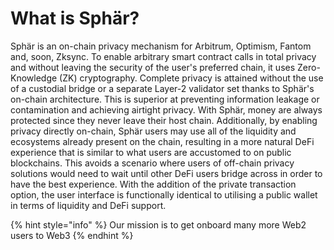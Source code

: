 # What is Sphär?

Sphär is an on-chain privacy mechanism for Arbitrum, Optimism, Fantom and, soon, Zksync. To enable arbitrary smart contract calls in total privacy and without leaving the security of the user's preferred chain, it uses Zero-Knowledge (ZK) cryptography. Complete privacy is attained without the use of a custodial bridge or a separate Layer-2 validator set thanks to Sphär's on-chain architecture. This is superior at preventing information leakage or contamination and achieving airtight privacy. With Sphär, money are always protected since they never leave their host chain. Additionally, by enabling privacy directly on-chain, Sphär users may use all of the liquidity and ecosystems already present on the chain, resulting in a more natural DeFi experience that is similar to what users are accustomed to on public blockchains. This avoids a scenario where users of off-chain privacy solutions would need to wait until other DeFi users bridge across in order to have the best experience. With the addition of the private transaction option, the user interface is functionally identical to utilising a public wallet in terms of liquidity and DeFi support.

{% hint style="info" %}
Our mission is to get onboard many more Web2 users to Web3
{% endhint %}
